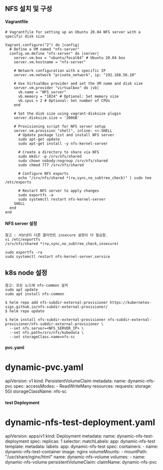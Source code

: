 ## NFS 설치 및 구성 

#### Vagrantfile
```
# Vagrantfile for setting up an Ubuntu 20.04 NFS server with a specific disk size

Vagrant.configure("2") do |config|
  # Define a VM named "nfs-server"
  config.vm.define "nfs-server" do |server|
    server.vm.box = "ubuntu/focal64" # Ubuntu 20.04 box
    server.vm.hostname = "nfs-server"

    # Network configuration with a specific IP
    server.vm.network "private_network", ip: "192.168.56.10"

    # Use VirtualBox provider and set the VM name and disk size
    server.vm.provider "virtualbox" do |vb|
      vb.name = "NFS_server"
      vb.memory = "1024" # Optional: Set memory size
      vb.cpus = 2 # Optional: Set number of CPUs
    end

    # Set the disk size using vagrant-disksize plugin
    server.disksize.size = '200GB'

    # Provisioning script for NFS server setup
    server.vm.provision "shell", inline: <<-SHELL
      # Update package list and install NFS server
      sudo apt-get update
      sudo apt-get install -y nfs-kernel-server

      # Create a directory to share via NFS
      sudo mkdir -p /srv/nfs/shared
      sudo chown nobody:nogroup /srv/nfs/shared
      sudo chmod 777 /srv/nfs/shared

      # Configure NFS exports
      echo "/srv/nfs/shared *(rw,sync,no_subtree_check)" | sudo tee /etc/exports

      # Restart NFS server to apply changes
      sudo exportfs -a
      sudo systemctl restart nfs-kernel-server
    SHELL
  end
end
```

#### NFS server 설정 
```
참고 : 서브넷이 다른 클라언트 insecure 설정이 더 필요함. 
vi /etc/exportfs
/srv/nfs/shared *(rw,sync,no_subtree_check,insecure)

sudo exportfs -ra
sudo systemctl restart nfs-kernel-server.service
```


## k8s node 설정 
```
참고: 모든 노드에 nfs-common 설치 
sudo apt update
sudo apt install nfs-common
```

```
$ helm repo add nfs-subdir-external-provisioner https://kubernetes-sigs.github.io/nfs-subdir-external-provisioner/
$ helm repo update
```

```
$ helm install nfs-subdir-external-provisioner nfs-subdir-external-provisioner/nfs-subdir-external-provisioner \
  --set nfs.server=<NFS_SERVER_IP> \
  --set nfs.path=/srv/nfs/kubedata \
  --set storageClass.name=nfs-sc
```


#### pvc.yaml
# dynamic-pvc.yaml
apiVersion: v1
kind: PersistentVolumeClaim
metadata:
  name: dynamic-nfs-pvc
spec:
  accessModes:
    - ReadWriteMany
  resources:
    requests:
      storage: 5Gi
  storageClassName: nfs-sc


#### test Deployment 
# dynamic-nfs-test-deployment.yaml
apiVersion: apps/v1
kind: Deployment
metadata:
  name: dynamic-nfs-test-deployment
spec:
  replicas: 1
  selector:
    matchLabels:
      app: dynamic-nfs-test
  template:
    metadata:
      labels:
        app: dynamic-nfs-test
    spec:
      containers:
      - name: dynamic-nfs-test-container
        image: nginx
        volumeMounts:
        - mountPath: "/usr/share/nginx/html"
          name: dynamic-nfs-volume
      volumes:
      - name: dynamic-nfs-volume
        persistentVolumeClaim:
          claimName: dynamic-nfs-pvc


         
